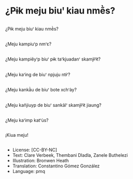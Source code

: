 # ¿Pɨk meju biuꞌ kiau nmẽ̀s?

##
¿Pɨk meju biuꞌ kiau nmẽ̀s?

##
¿Meju kampiuꞌp nmꞌɛ?

##
¿Meju kampiẽyꞌp biuꞌ pɨk taꞌkjuadanꞌ skamjɨ̃ꞌɨ̃t?

##
¿Meju kaꞌing de biuꞌ npjuju ntɨꞌ?

##
¿Meju kankã̀u de biuꞌ bote xchꞌày?

##
¿Meju kañjiuyp de biuꞌ sankãlꞌ skamjɨ̃ꞌɨ̃t jiaung?

##
¿Meju kaꞌimp katꞌùs?

##
¡Kiua meju!

##
* License: [CC-BY-NC]
* Text: Clare Verbeek, Thembani Dladla, Zanele Buthelezi
* Illustration: Bronwen Heath
* Translation: Constantino Gómez González
* Language: pmq
